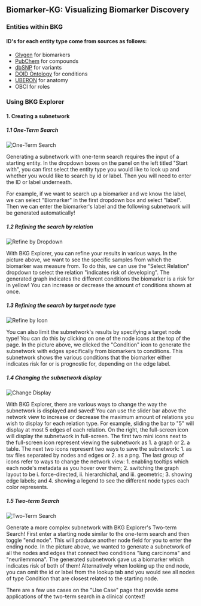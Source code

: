 ## Biomarker-KG: Visualizing Biomarker Discovery

### Entities within BKG
#### ID's for each entity type come from sources as follows: 
- [Glygen](https://glygen.org/biomarker-search/) for biomarkers 
- [PubChem](https://pubchem.ncbi.nlm.nih.gov/) for compounds 
- [dbSNP](https://www.ncbi.nlm.nih.gov/snp/) for variants 
- [DOID Ontology](https://www.ebi.ac.uk/ols4/ontologies/doid) for conditions 
- [UBERON](https://www.ebi.ac.uk/ols4/ontologies/uberon) for anatomy
- OBCI for roles

### Using BKG Explorer

#### 1. Creating a subnetwork
##### 1.1 One-Term Search
![One-Term Search](https://s3.amazonaws.com/maayan-kg/biomarker-kg/assets/one_term_better.png)

Generating a subnetwork with one-term search requires the input of a starting entity. In the dropdown boxes on the panel on the left titled "Start with", you can first select the entity type you would like to look up and whether you would like to search by id or label. Then you will need to enter the ID or label underneath. 

For example, if we want to search up a biomarker and we know the label, we can select "Biomarker" in the first dropdown box and select "label". Then we can enter the biomarker's label and the following subnetwork will be generated automatically!


##### 1.2 Refining the search by relation
![Refine by Dropdown](https://s3.amazonaws.com/maayan-kg/biomarker-kg/assets/refine_by_risk.png)

With BKG Explorer, you can refine your results in various ways. In the picture above, we want to see the specific samples from which the biomarker was measure from. To do this, we can use the "Select Relation" dropdown to select the relation "indicates risk of developing". The generated graph indicates the different conditions the biomarker is a risk for in yellow! You can increase or decrease the amount of conditions shown at once.

##### 1.3 Refining the search by target node type
![Refine by Icon](https://s3.amazonaws.com/maayan-kg/biomarker-kg/assets/use_icon.png)

You can also limit the subnetwork's results by specifying a target node type! You can do this by clicking on one of the node icons at the top of the page. In the picture above, we clicked the "Condition" icon to generate the subnetwork with edges specifically from biomarkers to conditions. This subnetwork shows the various conditions that the biomarker either indicates risk for or is prognostic for, depending on the edge label.

##### 1.4 Changing the subnetwork display
![Change Display](https://s3.amazonaws.com/maayan-kg/biomarker-kg/assets/change_display.png)

With BKG Explorer, there are various ways to change the way the subnetwork is displayed and saved! You can use the slider bar above the network view to increase or decrease the maximum amount of relations you wish to display for each relation type. For example, sliding the bar to "5" will display at most 5 edges of each relation. On the right, the full-screen icon will display the subnetwork in full-screen. The first two mini icons next to the full-screen icon represent viewing the subnetwork as 1. a graph or 2. a table. The next two icons represent two ways to save the subnetwork: 1. as tsv files separated by nodes and edges or 2. as a png. The last group of icons refer to ways to change the network view: 1. enabling tooltips which each node's metadata as you hover over them; 2. switching the graph layout to be i. force-directed, ii. hierarchichal, and iii. geometric; 3. showing edge labels; and 4. showing a legend to see the different node types each color represents.

##### 1.5 Two-term Search
![Two-Term Search](https://s3.amazonaws.com/maayan-kg/biomarker-kg/assets/two-term.png)

Generate a more complex subnetwork with BKG Explorer's Two-term Search! First enter a starting node similar to the one-term search and then toggle "end node". This will produce another node field for you to enter the ending node. In the picture above, we wanted to generate a subnetwork of all the nodes and edges that connect two conditions "lung carcinoma" and "neurilemmona". The generated subnetwork gave us a biomarker which indicates risk of both of them! Alternatively when looking up the end node, you can omit the id or label from the lookup tab and you would see all nodes of type Condition that are closest related to the starting node.

There are a few use cases on the "Use Case" page that provide some applications of the two-term search in a clinical context!